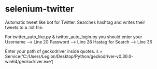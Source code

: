 # selenium-twitter
Automatic tweet like bot for Twitter. Searches hashtag and writes their tweets to a .txt file.

For twitter_auto_like.py & twitter_auto_login.py you should enter your 
Username --> Line 20
Password --> Line 28
Hastag for Search --> Line 36

Enter your path of geckodriver inside quotes.
s = Service('C:/Users/Legion/Desktop/Python/geckodriver-v0.30.0-win64/geckodriver.exe')
